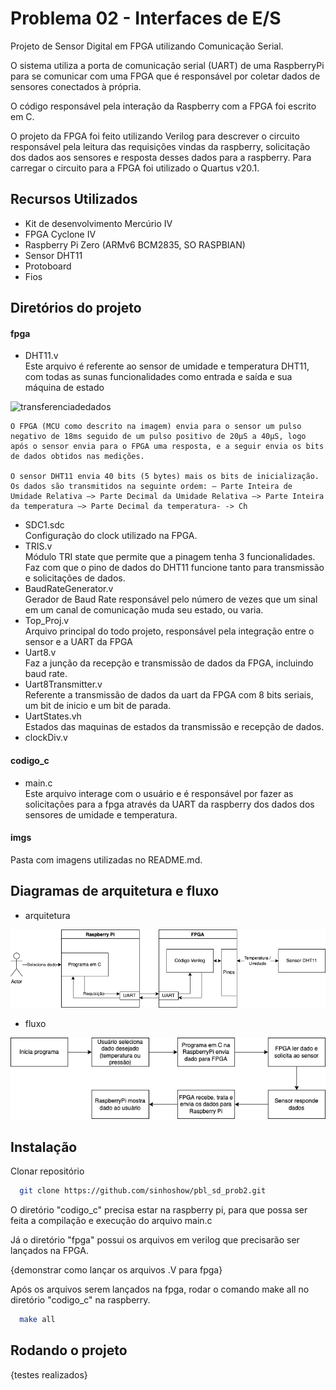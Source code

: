
# Problema 02 - Interfaces de E/S

Projeto de Sensor Digital em FPGA utilizando Comunicação Serial.

O sistema utiliza a porta de comunicação serial (UART) de uma RaspberryPi para se comunicar com uma FPGA que é responsável por coletar dados de sensores conectados à própria.

O código responsável pela interação da Raspberry com a FPGA foi escrito em C.

O projeto da FPGA foi feito utilizando Verilog para descrever o circuito responsável pela leitura das requisições vindas da raspberry, solicitação dos dados aos sensores e resposta desses dados para a raspberry. Para carregar o circuito para a FPGA foi utilizado o Quartus v20.1.


## Recursos Utilizados
- Kit de desenvolvimento Mercúrio IV
- FPGA Cyclone IV
- Raspberry Pi Zero (ARMv6 BCM2835, SO RASPBIAN)
- Sensor DHT11
- Protoboard
- Fios

## Diretórios do projeto

#### fpga

- DHT11.v <br>
Este arquivo é referente ao sensor de umidade e temperatura DHT11, com todas as sunas funcionalidades como entrada e saída e sua máquina de estado

![transferenciadedados](https://user-images.githubusercontent.com/8845392/169427680-3a03d232-5cbf-4e7f-8bd8-7b05f11c88ad.jpeg)

    O FPGA (MCU como descrito na imagem) envia para o sensor um pulso negativo de 18ms seguido de um pulso positivo de 20µS a 40µS, logo após o sensor envia para o FPGA uma resposta, e a seguir envia os bits de dados obtidos nas medições.

    O sensor DHT11 envia 40 bits (5 bytes) mais os bits de inicialização. Os dados são transmitidos na seguinte ordem: – Parte Inteira de Umidade Relativa —> Parte Decimal da Umidade Relativa —> Parte Inteira da temperatura —> Parte Decimal da temperatura- -> Ch

- SDC1.sdc <br>
Configuração do clock utilizado na FPGA.
- TRIS.v <br>
Módulo TRI state que permite que a pinagem tenha 3 funcionalidades. Faz com que o pino de dados do DHT11 funcione tanto para transmissão e solicitações de dados.
- BaudRateGenerator.v <br>
Gerador de Baud Rate responsável pelo número de vezes que um sinal em um canal de comunicação muda seu estado, ou varia.
- Top_Proj.v <br>
Arquivo principal do todo projeto, responsável pela integração entre o sensor e a UART da FPGA
- Uart8.v <br>
Faz a junção da recepção e transmissão de dados da FPGA, incluindo baud rate.
- Uart8Transmitter.v <br>
Referente a transmissão de dados da uart da FPGA com 8 bits seriais, um bit de inicio e um bit de parada.
- UartStates.vh <br>
Estados das maquinas de estados da transmissão e recepção de dados.
- clockDiv.v <br>

#### codigo_c

- main.c <br>
Este arquivo interage com o usuário e é responsável por fazer as solicitações para a fpga através da UART da raspberry dos dados dos sensores de umidade e temperatura.

#### imgs <br>
Pasta com imagens utilizadas no README.md.

## Diagramas de arquitetura e fluxo
- arquitetura

![arquitetura](imgs/arquitetura.png)

- fluxo

![fluxo](imgs/fluxo.png)

## Instalação

Clonar repositório

```bash
  git clone https://github.com/sinhoshow/pbl_sd_prob2.git
```
O diretório "codigo_c" precisa estar na raspberry pi, para que possa ser feita a compilação e execução do arquivo main.c

Já o diretório "fpga" possui os arquivos em verilog que precisarão ser lançados na FPGA.

{demonstrar como lançar os arquivos .V para fpga}

Após os arquivos serem lançados na fpga, rodar o comando make all no diretório "codigo_c" na raspberry.

```bash
  make all
```

## Rodando o projeto
{testes realizados}
